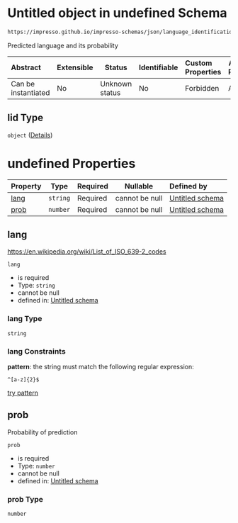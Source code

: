 # Untitled object in undefined Schema

```txt
https://impresso.github.io/impresso-schemas/json/language_identification/language_identification.schema.json#/definitions/lid
```

Predicted language and its probability


| Abstract            | Extensible | Status         | Identifiable | Custom Properties | Additional Properties | Access Restrictions | Defined In                                                                                                 |
| :------------------ | ---------- | -------------- | ------------ | :---------------- | --------------------- | ------------------- | ---------------------------------------------------------------------------------------------------------- |
| Can be instantiated | No         | Unknown status | No           | Forbidden         | Allowed               | none                | [language_identification.schema.json\*](../out/language_identification.schema.json "open original schema") |

## lid Type

`object` ([Details](language_identification-definitions-lid.md))

# undefined Properties

| Property      | Type     | Required | Nullable       | Defined by                                                                                                                                                                                                                         |
| :------------ | -------- | -------- | -------------- | :--------------------------------------------------------------------------------------------------------------------------------------------------------------------------------------------------------------------------------- |
| [lang](#lang) | `string` | Required | cannot be null | [Untitled schema](language_identification-definitions-lid-properties-lang.md "https&#x3A;//impresso.github.io/impresso-schemas/json/language_identification/language_identification.schema.json#/definitions/lid/properties/lang") |
| [prob](#prob) | `number` | Required | cannot be null | [Untitled schema](language_identification-definitions-lid-properties-prob.md "https&#x3A;//impresso.github.io/impresso-schemas/json/language_identification/language_identification.schema.json#/definitions/lid/properties/prob") |

## lang

<https://en.wikipedia.org/wiki/List_of_ISO_639-2_codes>


`lang`

-   is required
-   Type: `string`
-   cannot be null
-   defined in: [Untitled schema](language_identification-definitions-lid-properties-lang.md "https&#x3A;//impresso.github.io/impresso-schemas/json/language_identification/language_identification.schema.json#/definitions/lid/properties/lang")

### lang Type

`string`

### lang Constraints

**pattern**: the string must match the following regular expression: 

```regexp
^[a-z]{2}$
```

[try pattern](https://regexr.com/?expression=%5E%5Ba-z%5D%7B2%7D%24 "try regular expression with regexr.com")

## prob

Probability of prediction


`prob`

-   is required
-   Type: `number`
-   cannot be null
-   defined in: [Untitled schema](language_identification-definitions-lid-properties-prob.md "https&#x3A;//impresso.github.io/impresso-schemas/json/language_identification/language_identification.schema.json#/definitions/lid/properties/prob")

### prob Type

`number`
